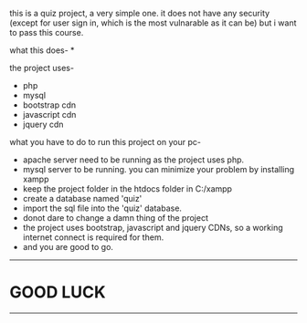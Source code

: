this is a quiz project, a very simple one. it does not have any security (except for user sign in, which is the most vulnarable as it can be) but i want to pass this course.

what this does-
* 

the project uses-
* php
* mysql
* bootstrap cdn
* javascript cdn
* jquery cdn

what you have to do to run this project on your pc-
* apache server need to be running as the project uses php.
* mysql server to be running. you can minimize your problem by installing xampp
* keep the project folder in the htdocs folder in C:/xampp
* create a database named 'quiz'
* import the sql file into the 'quiz' database.
* donot dare to change a damn thing of the project
* the project uses bootstrap, javascript and jquery CDNs, so a working internet connect is required for them.
* and you are good to go.

************************************
# GOOD LUCK
************************************
